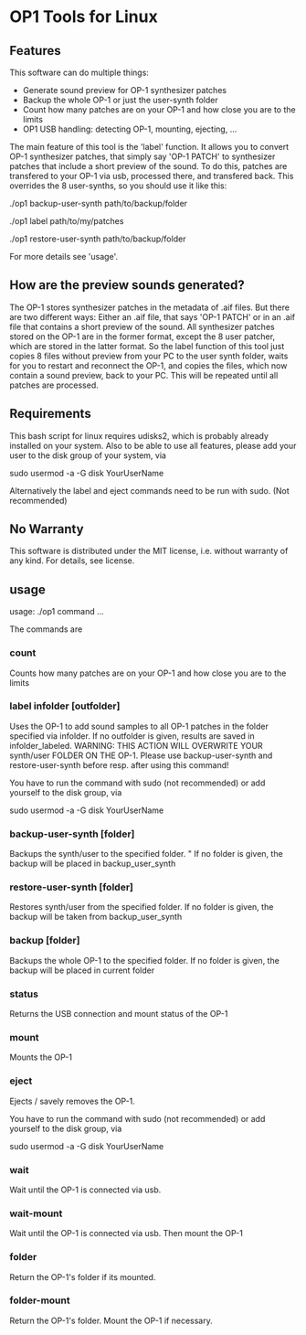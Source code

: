 # OP1 Tools for Linux

## Features
This software can do multiple things:
- Generate sound preview for OP-1 synthesizer patches 
- Backup the whole OP-1 or just the user-synth folder
- Count how many patches are on your OP-1 and how close you are to the limits
- OP1 USB handling: detecting OP-1, mounting, ejecting, ...

The main feature of this tool is the 'label' function. It allows you to convert OP-1 synthesizer patches, that simply say 'OP-1 PATCH' to synthesizer patches that include a short preview of the sound. To do this, patches are transfered to your OP-1 via usb, processed there, and transfered back. This overrides the 8 user-synths, so you should use it like this:

./op1 backup-user-synth path/to/backup/folder

./op1 label path/to/my/patches

./op1 restore-user-synth path/to/backup/folder

For more details see 'usage'.

## How are the preview sounds generated?
The OP-1 stores synthesizer patches in the metadata of .aif files. But there are two different ways: Either an .aif file, that says 'OP-1 PATCH' or in an .aif file that contains a short preview of the sound. All synthesizer patches stored on the OP-1 are in the former format, except the 8 user patcher, which are stored in the latter format. So the label function of this tool just copies 8 files without preview from your PC to the user synth folder, waits for you to restart and reconnect the OP-1, and copies the files, which now contain a sound preview, back to your PC. This will be repeated until all patches are processed.

## Requirements
This bash script for linux requires udisks2, which is probably already installed on your system.
Also to be able to use all features, please add your user to the disk group of your system, via

sudo usermod -a -G disk YourUserName

Alternatively the label and eject commands need to be run with sudo. (Not recommended)

## No Warranty
This software is distributed under the MIT license, i.e. without warranty of any kind. For details, see license.

## usage
usage: ./op1 command ...

The commands are

### count
Counts how many patches are on your OP-1 and how close you are to the limits

### label infolder [outfolder]
Uses the OP-1 to add sound samples to all OP-1 patches in the folder specified via infolder. If no outfolder is given, results are saved in infolder_labeled. WARNING: THIS ACTION WILL OVERWRITE YOUR synth/user FOLDER ON THE OP-1. Please use backup-user-synth and restore-user-synth before resp. after using this command!

You have to run the command with sudo (not recommended) or add yourself to the disk group, via

sudo usermod -a -G disk YourUserName

### backup-user-synth [folder]
Backups the synth/user to the specified folder. "
If no folder is given, the backup will be placed in backup_user_synth

### restore-user-synth [folder]
Restores synth/user from the specified folder. If no folder is given, the backup will be taken from backup_user_synth

### backup [folder]
Backups the whole OP-1 to the specified folder. If no folder is given, the backup will be placed in current folder

### status
Returns the USB connection and mount status of the OP-1

### mount
Mounts the OP-1

### eject
Ejects / savely removes the OP-1.

You have to run the command with sudo (not recommended) or add yourself to the disk group, via

sudo usermod -a -G disk YourUserName

### wait
Wait until the OP-1 is connected via usb.

### wait-mount
Wait until the OP-1 is connected via usb. Then mount the OP-1

### folder
Return the OP-1's folder if its mounted.

### folder-mount
Return the OP-1's folder. Mount the OP-1 if necessary.
